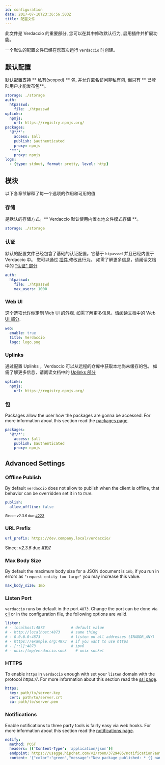 ```yaml
---
id: configuration
date: 2017-07-10T23:36:56.503Z
title: 配置文件
---
```

此文件是 Verdaccio 的重要部分, 您可以在其中修改默认行为, 启用插件并扩展功能。

一个默认的配置文件已经在您首次运行 ` Verdaccio ` 时创建。

## 默认配置

默认配置支持 ** 私有(scoped) ** 包, 并允许匿名访问非私有包, 但只有 ** 已登陆用户才能发布包**。

```yaml
storage: ./storage
auth:
  htpasswd:
    file: ./htpasswd
uplinks:
  npmjs:
    url: https://registry.npmjs.org/
packages:
  '@*/*':
    access: $all
    publish: $authenticated
    proxy: npmjs
  '**':
    proxy: npmjs
logs:
  - {type: stdout, format: pretty, level: http}
```

## 模块

以下各章节解释了每一个选项的作用和可用的值

### 存储

是默认的存储方式。** Verdaccio 默认使用内置本地文件模式存储 **。

```yaml
storage: ./storage
```

### 认证

默认的配置文件已经包含了基础的认证配置，它基于 `htpasswd` 并且已经内置于 Verdaccio 中。 您可以通过 [ 插件 ](plugins.md) 修改此行为。 如需了解更多信息，请阅读文档中的 ["认证" 部分](auth.md)

```yaml
auth:
  htpasswd:
    file: ./htpasswd
    max_users: 1000
```

### Web UI

这个选项允许你定制 Web UI 的外观. 如需了解更多信息，请阅读文档中的 [Web UI 部分](web.md).

```yaml
web:
  enable: true
  title: Verdaccio
  logo: logo.png
```

### Uplinks

通过配置 Uplinks ，Verdaccio 可以从远程的仓库中获取本地尚未缓存的包。 如需了解更多信息，请阅读文档中的 [Uplinks 部分](uplinks.md)

```yaml
uplinks:
  npmjs:
    url: https://registry.npmjs.org/
```

### 包

Packages allow the user how the packages are gonna be accessed. For more information about this section read the [packages page](packages.md).

```yaml
packages:
  '@*/*':
    access: $all
    publish: $authenticated
    proxy: npmjs
```

## Advanced Settings

### Offline Publish

By default `verdaccio` does not allow to publish when the client is offline, that behavior can be overridden set it in to *true*.

```yaml
publish:
  allow_offline: false
```

<small>Since: <em>v2.3.6</em> due <a href="https://github.com/verdaccio/verdaccio/pull/223">#223</a></small>

### URL Prefix

```yaml
url_prefix: https://dev.company.local/verdaccio/
```

Since: *v2.3.6* due [#197](https://github.com/verdaccio/verdaccio/pull/197)

### Max Body Size

By default the maximum body size for a JSON document is `1mb`, if you run in errors as `"request entity too large"` you may increase this value.

```yaml
max_body_size: 1mb
```

### Listen Port

`verdaccio` runs by default in the port `4873`. Change the port can be done via [cli](cli.md) or in the configuration file, the following options are valid.

```yaml
listen:
# - localhost:4873            # default value
# - http://localhost:4873     # same thing
# - 0.0.0.0:4873              # listen on all addresses (INADDR_ANY)
# - https://example.org:4873  # if you want to use https
# - [::1]:4873                # ipv6
# - unix:/tmp/verdaccio.sock    # unix socket
```

### HTTPS

To enable `https` in `verdaccio` enough with set your `listen` domain with the protocol *https://*. For more information about this section read the [ssl page](ssl.md).

```yaml
https:
  key: path/to/server.key
  cert: path/to/server.crt
  ca: path/to/server.pem
```

### Notifications

Enable notifications to three party tools is fairly easy via web hooks. For more information about this section read the [notifications page](notifications.md).

```yaml
notify:
  method: POST
  headers: [{'Content-Type': 'application/json'}]
  endpoint: https://usagge.hipchat.com/v2/room/3729485/notification?auth_token=mySecretToken
  content: '{"color":"green","message":"New package published: * {{ name }}*","notify":true,"message_format":"text"}'
```